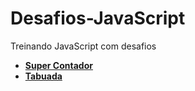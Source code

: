 # Desafios-JavaScript
 Treinando JavaScript com desafios
- <a href="https://nando006.github.io/Desafios-JavaScript/ex003-SuperContador/ex003.html" target="_blank"><strong>Super Contador</strong></a>
- <a href="https://nando006.github.io/Desafios-JavaScript/ex004-Tabuada/ex004.html" target="_blank"><strong>Tabuada</strong></a>
